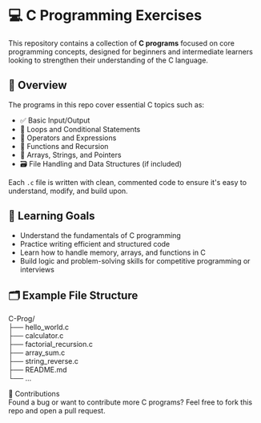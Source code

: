 # 💻 C Programming Exercises

This repository contains a collection of **C programs** focused on core programming concepts, designed for beginners and intermediate learners looking to strengthen their understanding of the C language.

## 📘 Overview

The programs in this repo cover essential C topics such as:

- ✅ Basic Input/Output
- 🔁 Loops and Conditional Statements
- 🔣 Operators and Expressions
- 🔢 Functions and Recursion
- 🧮 Arrays, Strings, and Pointers
- 🗃️ File Handling and Data Structures (if included)

Each `.c` file is written with clean, commented code to ensure it's easy to understand, modify, and build upon.

## 🎯 Learning Goals

- Understand the fundamentals of C programming
- Practice writing efficient and structured code
- Learn how to handle memory, arrays, and functions in C
- Build logic and problem-solving skills for competitive programming or interviews

## 🗂️ Example File Structure

C-Prog/  
├── hello_world.c  
├── calculator.c  
├── factorial_recursion.c  
├── array_sum.c  
├── string_reverse.c  
├── README.md  
└── ...  

🙌 Contributions  
Found a bug or want to contribute more C programs? Feel free to fork this repo and open a pull request.
